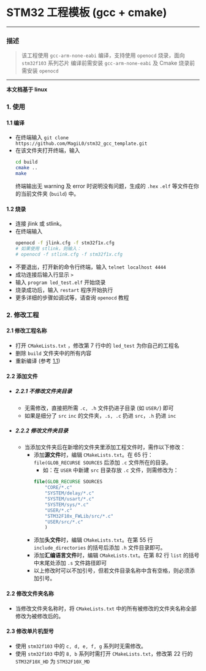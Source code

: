 # STM32 工程模板 (gcc + cmake)
---
###  描述
> 该工程使用 `gcc-arm-none-eabi` 编译，支持使用 `openocd` 烧录，面向 `stm32f103` 系列芯片
> 编译前需安装 `gcc-arm-none-eabi` 及 Cmake
> 烧录前需安装 `openocd`

---

**本文档基于 linux**

### 1. 使用
#### 1.1 编译
- 在终端输入 `git clone https://github.com/MagiL0/stm32_gcc_template.git`
- 在该文件夹打开终端，输入
  ```bash
  cd build
  cmake ..
  make
  ```
    终端输出无 warning 及 error 时说明没有问题，生成的 `.hex` `.elf` 等文件在你的当前文件夹 (`build`) 中。
#### 1.2 烧录
- 连接 jlink 或 stlink。
- 在终端输入
  ```bash
  openocd -f jlink.cfg -f stm32f1x.cfg
  # 如果使用 stlink，则输入：
  # openocd -f stlink.cfg -f stm32f1x.cfg
- 不要退出，打开新的命令行终端，输入 `telnet localhost 4444`
- 成功连接后输入行显示 `>`
- 输入 `program led_test.elf` 开始烧录
- 烧录成功后，输入 `restart` 程序开始执行 
- 更多详细的步骤如调试等，请查询 `openocd` 教程

### 2. 修改工程
#### 2.1 修改工程名称
- 打开 `CMakeLists.txt` ，修改第 7 行中的 `led_test` 为你自己的工程名
- 删除 `build` 文件夹中的所有内容
- 重新编译 (参考 [1.1](#11-编译))
#### 2.2 添加文件
- ##### 2.2.1 不修改文件夹目录
    * 无需修改，直接把所需 `.c, .h` 文件扔进子目录 (如 `USER/`) 即可
    * 如果是细分了 `src` `inc` 的文件夹，`.s, .c` 扔进 `src`，`.h` 扔进 `inc`
- ##### 2.2.2 修改文件夹目录
    * 当添加文件夹后在新增的文件夹里添加工程文件时，需作以下修改：
        * 添加**源文件**时，编辑 `CMakeLists.txt`。在 65 行：`file(GLOB_RECURSE SOURCES` 后添加 `.c` 文件所在的目录。
            * 如：在 `USER` 中新建 `src` 目录存放 `.c` 文件，则需修改为：
            ```cmake
            file(GLOB_RECURSE SOURCES 
                "CORE/*.c"
                "SYSTEM/delay/*.c"
                "SYSTEM/usart/*.c"
                "SYSTEM/sys/*.c"
                "USER/*.c"
                "STM32F10x_FWLib/src/*.c"
                "USER/src/*.c"
                )
            ```
        * 添加**头文件**时，编辑 `CMakeLists.txt`。在第 55 行 `include_directories` 的括号后添加 `.h` 文件目录即可。
        * 添加**汇编语言文件**时，编辑 `CMakeLists.txt`。在第 82 行 `list` 的括号中末尾处添加 `.s` 文件路径即可
        * 以上修改时可以不加引号，但若文件目录名称中含有空格，则必须添加引号。
#### 2.2 修改文件夹名称
- 当修改文件夹名称时，将 `CMakeLists.txt` 中的所有被修改的文件夹名称全部修改为被修改后的。

#### 2.3 修改单片机型号
- 使用 `stm32f103` 中的 `c, d, e, f, g` 系列时无需修改。
- 使用 `stm32f103` 中的 `8, b` 系列时需打开 `CMakeLists.txt`，修改第 22 行的 `STM32F10X_HD` 为 `STM32F10X_MD`